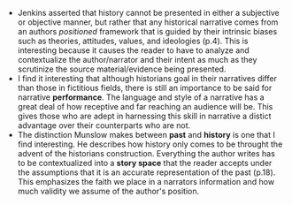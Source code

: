- Jenkins asserted that history cannot be presented in either a subjective or objective manner, but rather that any historical narrative comes from an authors *positioned* framework that is guided by their intrinsic biases such as theories, attitudes, values, and ideologies (p.4). This is interesting because it causes the reader to have to analyze and contextualize the author/narrator and their intent as much as they scrutinize the source material/evidence being presented. 
- I find it interesting that although historians goal in their narratives differ than those in fictitious fields, there is still an importance to be said for narrative **performance**. The language and style of a narrative has a great deal of how receptive and far reaching an audience will be. This gives those who are adept in harnessing this skill in narrative a distict advantage over their counterparts who are not.
- The distinction Munslow makes between **past** and **history** is one that I find interesting. He describes how history only comes to be throught the advent of the historians construction. Everything the author writes has to be contextualized into a **story space** that the reader accepts under the assumptions that it is an accurate representation of the past (p.18). This emphasizes the faith we place in a narrators information and how much validity we assume of the author's position.
